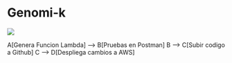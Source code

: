 

**Genomi-k**
=============
![](https://admin-genomik-ng-assets.s3.amazonaws.com/images/github_cover.png)





A[Genera Funcion Lambda] --> B[Pruebas en Postman]
B --> C[Subir codigo a Github]
C --> D[Despliega cambios a AWS]

